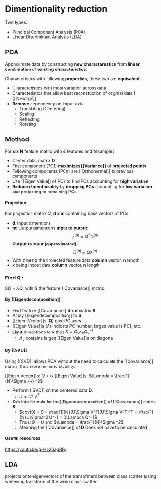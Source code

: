 # Dimentionality reduction
Two types:
- Principal Component Analysis (PCA)
- Linear Discriminant Analysis (LDA)

## PCA
Approximate data by constructing **new charactarestics** from **linear combination** of **existing characteristics**.

Characteristics with following **properties**, these two are **equivalent**.
- Characteristics with most variation across data
- Characteristics that allow best reconstuction of original data
![[lNHqt.gif]]
- **Remove** dependency on imput axis
	- Translating (Centering)
	- Scaling
	- Reflecting
	- Rotating

## Method
For **d x N** feature matrix with **d** features and **N** samples
- Center data, matrix **D**
- First component (PC1) **maximizes [[Variance]]** of **projected points**
- Following components (PCn) are [[Orthonormal]] to previous components
- Use [[Eigen Value]] of PCs to find PCs accounting for **high variation**
- **Reduce dimentionality** by **dropping PCs** accounting for **low variation** and projecting to remaining PCs

#### Projection
For projection matrix $Q$, **d x m** containing base vectors of PCs.
- **d**: Input dimentions
- **m**: Output  dimentions
**Input to output:**
$$z^{(n)} = Q^TD^{(n)}$$
**Output to input (approximated):**
$$ \hat{D}^{(n)} = Qz^{(n)}$$
- With $z$ being the projected feature data **column** vector, **n** length 
- $x$ being inpout data **column** vector, **n** length

### Find $Q$ :
$SQ = \lambda Q$, with $S$ the feature [[Covariance]] matrix. 

#### By [[Eigendecomposition]] 
- Find feature [[Covariance]] **d x d** matrix **S**
- Apply [[Eigendecomposition]] to **S**
- [[Eigen Vector]]s (**Q**) give PC axes
- [[Eigen Value]]s ($\Lambda$) indicats PC number, larges value is PC1, etc.
- **Limit** dimentions to **v** thus $S = Q_{v}\Lambda_{v} Q_{v}^{-1}$
	- $\Lambda_{v}$ contains larges [[Eigen Value]]s on diagonal

#### By [[SVD]]
Using [[SVD]] allows PCA without the need to calculate the [[Covariance]] matrix, thus more numeric stability.

[[Eigen Vector]]s: $Q = U$
[[Eigen Value]]s: $\Lambda = \frac{1}{N}\Sigma_{+} ^2$

- Perform [[SVD]] on the centered data **D**:
	- $D = U\Sigma V^T$
- Sub into formula for the[[Eigendecomposition]] of [[Covariance]] matrix **S**:
	- $cov(D) = S = \frac{1}{N}(U\Sigma V^T)(U\Sigma V^T)^T = \frac{1}{N}U\Sigma^2 U^-1 = Q\Lambda Q^-1$
	- Thus: $Q = U$ and $\Lambda = \frac{1}{N}\Sigma ^2$ 
	- Meaning the [[Covariance]] of **D** Does not have to be calculated

#### Useful resources
https://youtu.be/g-Hb26agBFg

## LDA
projects onto eigenvectors of the transofmerd between class scatter (using whitening transform of the wihin class scatter)